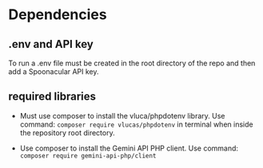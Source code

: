 # Dependencies

## .env and API key
To run a .env file must be created in the root directory of the repo and then add a Spoonacular API key.

## required libraries
* Must use composer to install the vluca/phpdotenv library. Use command: `composer require vlucas/phpdotenv` in terminal when inside the repository root directory.

* Use composer to install the Gemini API PHP client. Use command: `composer require gemini-api-php/client`

